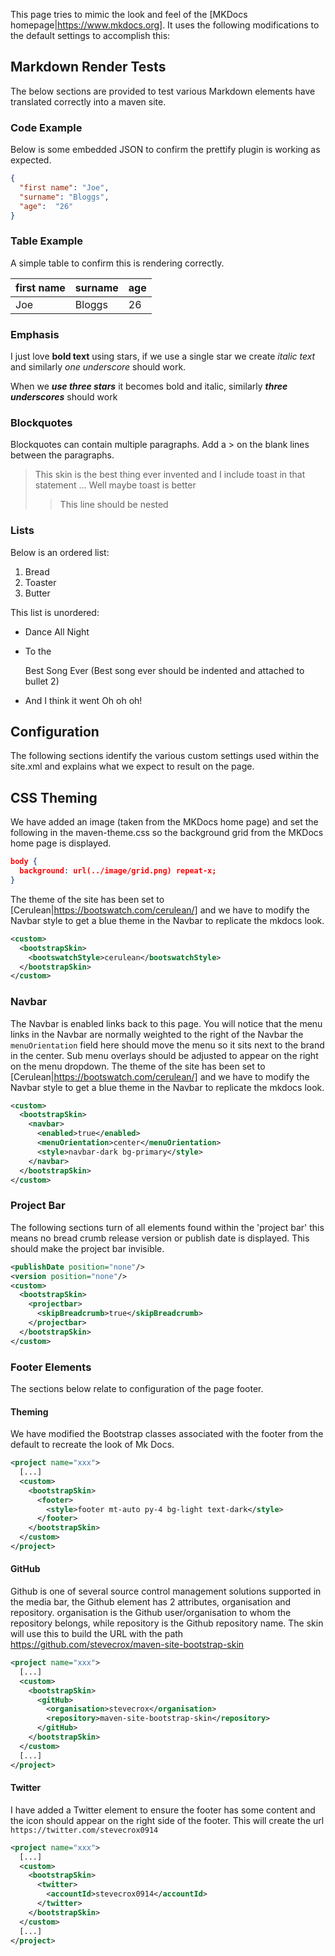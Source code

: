 This page tries to mimic the look and feel of the [MKDocs homepage|https://www.mkdocs.org]. It uses the following modifications to the default settings to accomplish this:

## Markdown Render Tests

The below sections are provided to test various Markdown elements have translated correctly into a maven site.

### Code Example
Below is some embedded JSON to confirm the prettify plugin is working as expected.

```json
{  
  "first name": "Joe",
  "surname": "Bloggs",
  "age":  "26"
}
```
### Table Example
A simple table to confirm this is rendering correctly.

| first name | surname | age |
|------------| ------- | --- |
| Joe        | Bloggs  | 26  |

### Emphasis

I just love **bold text** using stars, if we use a single star we create *italic text* and similarly _one underscore_ should work.

When we ***use three stars*** it becomes bold and italic, similarly ___three underscores___ should work

### Blockquotes

Blockquotes can contain multiple paragraphs. Add a > on the blank lines between the paragraphs.

> This skin is the best thing ever invented and I include toast in that statement
> ...
> Well maybe toast is better
>> This line should be nested

### Lists
Below is an ordered list:
1. Bread
2. Toaster
3. Butter

This list is unordered:
* Dance All Night
* To the

  Best Song Ever (Best song ever should be indented and attached to bullet 2)
* And I think it went Oh oh oh!

## Configuration

The following sections identify the various custom settings used within the site.xml and explains what we expect to result on the page.

## CSS Theming

We have added an image (taken from the MKDocs home page) and set the following in the maven-theme.css so the background grid from the MKDocs home page is displayed.

```json
body {
  background: url(../image/grid.png) repeat-x;
}
```

The theme of the site has been set to [Cerulean|https://bootswatch.com/cerulean/] and we have to modify the Navbar style to get a blue theme in the Navbar to replicate the mkdocs look.
```xml
<custom>
  <bootstrapSkin>
    <bootswatchStyle>cerulean</bootswatchStyle>
  </bootstrapSkin>
</custom>
```

### Navbar

The Navbar is enabled links back to this page. You will notice that the menu links in the Navbar are normally weighted to the right of the Navbar the `menuOrientation` field here should move the menu so it sits next to the brand in the center. Sub menu overlays should be adjusted to appear on the right on the menu dropdown.
The theme of the site has been set to [Cerulean|https://bootswatch.com/cerulean/] and we have to modify the Navbar style to get a blue theme in the Navbar to replicate the mkdocs look.

```xml
<custom>
  <bootstrapSkin>
    <navbar>
      <enabled>true</enabled>
      <menuOrientation>center</menuOrientation>
      <style>navbar-dark bg-primary</style>
    </navbar>
  </bootstrapSkin>
</custom>
```

### Project Bar
The following sections turn of all elements found within the 'project bar' this means no bread crumb release version or publish date is displayed. This should make the project bar invisible. 
```xml
<publishDate position="none"/>
<version position="none"/>
<custom>
  <bootstrapSkin>
    <projectbar>
      <skipBreadcrumb>true</skipBreadcrumb>
    </projectbar>
  </bootstrapSkin>
</custom>
```

### Footer Elements

The sections below relate to configuration of the page footer.

#### Theming

We have modified the Bootstrap classes associated with the footer from the default to recreate the look of Mk Docs.

```xml
<project name="xxx">
  [...]
  <custom>
    <bootstrapSkin>
      <footer>
        <style>footer mt-auto py-4 bg-light text-dark</style>
      </footer>
    </bootstrapSkin>
  </custom>
</project>
```

#### GitHub
Github is one of several source control management solutions supported in the media bar, the Github element has 2 attributes, organisation and repository. organisation is the Github user/organisation to whom the repository belongs, while repository is the Github repository name. The skin will use this to build the URL with the path https://github.com/stevecrox/maven-site-bootstrap-skin
```xml
<project name="xxx">
  [...]
  <custom>
    <bootstrapSkin>
      <gitHub>
        <organisation>stevecrox</organisation>
        <repository>maven-site-bootstrap-skin</repository>
      </gitHub>
    </bootstrapSkin>
  </custom>
  [...]
</project>
```

#### Twitter
I have added a Twitter element to ensure the footer has some content and the icon should appear on the right side of the footer. This will create the url `https://twitter.com/stevecrox0914`

```xml
<project name="xxx">
  [...]
  <custom>
    <bootstrapSkin>
      <twitter>
        <accountId>stevecrox0914</accountId>
      </twitter>
    </bootstrapSkin>
  </custom>
  [...]
</project>
```